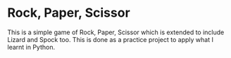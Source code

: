 # Rock, Paper, Scissor
This is a simple game of Rock, Paper, Scissor which is extended to include Lizard and Spock too. This is done as a practice project to apply what I learnt in Python.
